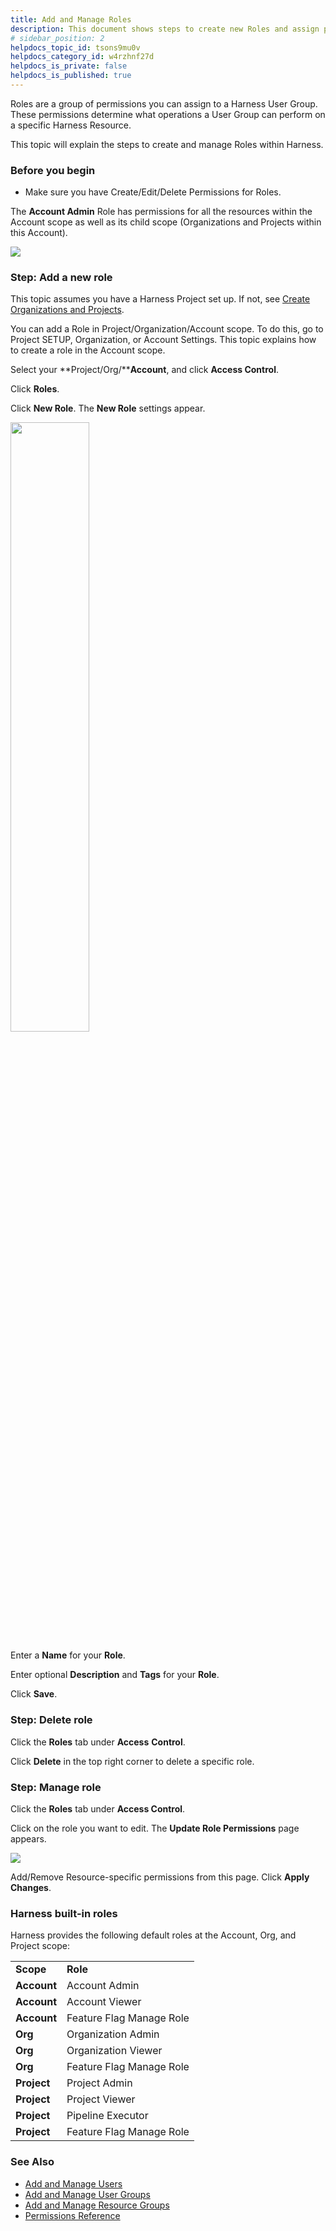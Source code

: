 ```yaml
---
title: Add and Manage Roles
description: This document shows steps to create new Roles and assign permissions to them.
# sidebar_position: 2
helpdocs_topic_id: tsons9mu0v
helpdocs_category_id: w4rzhnf27d
helpdocs_is_private: false
helpdocs_is_published: true
---
```


Roles are a group of permissions you can assign to a Harness User Group. These permissions determine what operations a User Group can perform on a specific Harness Resource.

This topic will explain the steps to create and manage Roles within Harness.

### Before you begin

* Make sure you have Create/Edit/Delete Permissions for Roles.

The **Account Admin** Role has permissions for all the resources within the Account scope as well as its child scope (Organizations and Projects within this Account).

![](https://files.helpdocs.io/i5nl071jo5/articles/tsons9mu0v/1643809958805/screenshot-2022-02-02-at-7-21-59-pm.png)

### Step: Add a new role

This topic assumes you have a Harness Project set up. If not, see [Create Organizations and Projects](../1_Organizations-and-Projects/2-create-an-organization.md).

You can add a Role in Project/Organization/Account scope. To do this, go to Project SETUP, Organization, or Account Settings. This topic explains how to create a role in the Account scope.

Select your **Project/Org/****Account**, and click **Access Control**.

Click **Roles**.

Click **New Role**. The **New Role** settings appear.

<!-- ![](https://files.helpdocs.io/i5nl071jo5/articles/tsons9mu0v/1620785497460/screenshot-2021-05-12-at-7-39-29-am.png)Enter a **Name** for your **Role**. -->
<img src="https://files.helpdocs.io/i5nl071jo5/articles/tsons9mu0v/1620785497460/screenshot-2021-05-12-at-7-39-29-am.png" width="50%" height ="50%"></img>

Enter a **Name** for your **Role**.

Enter optional **Description** and **Tags** for your **Role**.

Click **Save**.

### Step: Delete role

Click the **Roles** tab under **Access** **Control**.

Click **Delete** in the top right corner to delete a specific role.

### Step: Manage role

Click the **Roles** tab under **Access Control**.

Click on the role you want to edit. The **Update Role Permissions** page appears.

![](https://files.helpdocs.io/i5nl071jo5/articles/tsons9mu0v/1643810163897/screenshot-2022-02-02-at-7-23-29-pm.png)

Add/Remove Resource-specific permissions from this page. Click **Apply Changes**.

### Harness built-in roles

Harness provides the following default roles at the Account, Org, and Project scope:



|  |  |
| --- | --- |
| **Scope** | **Role** |
| **Account** | Account Admin |
| **Account** | Account Viewer |
| **Account** | Feature Flag Manage Role |
| **Org** | Organization Admin |
| **Org** | Organization Viewer |
| **Org** | Feature Flag Manage Role |
| **Project** | Project Admin |
| **Project** | Project Viewer |
| **Project** | Pipeline Executor |
| **Project** | Feature Flag Manage Role |

### See Also

* [Add and Manage Users](../4_Role-Based-Access-Control/2-add-users.md)
* [Add and Manage User Groups](../4_Role-Based-Access-Control/3-add-user-groups.md)
* [Add and Manage Resource Groups](../4_Role-Based-Access-Control/6-add-resource-groups.md)
* [Permissions Reference](../4_Role-Based-Access-Control/ref-access-management/permissions-reference.md)

